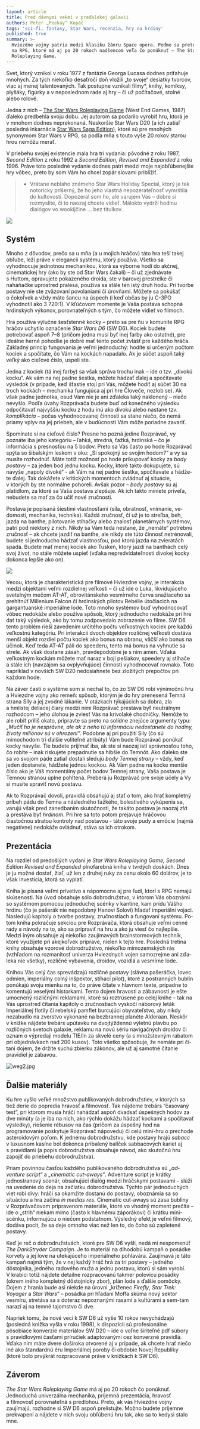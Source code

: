 ```yaml
---
layout: article
title: Pred dávnymi vekmi v preďalekej galaxii
authors: Peter „Peekay“ Kopáč
tags: 'sci-fi, fantasy, Star Wars, recenzia, hry na hrdiny'
published: true
summary: >-
  Hviezdne vojny patria medzi klasiku žánru Space opera. Poďme sa preto pozrieť
  na RPG, ktoré má aj po 20 rokoch nadšencom veľa čo ponúknuť – The Star Wars
  Roleplaying Game.
---
```

Svet, ktorý vznikol v roku 1977 z fantázie Georga Lucasa dodnes priťahuje mno­hých. Za tých niekoľko desaťročí doň vložili „to svoje“ desiatky tvorcov, viac aj menej talentovaných. Tak postupne vznikali filmy*, knihy, komiksy, plyšáky, figúrky a v neposlednom rade aj hry – či už počítačové, stolné alebo rolové. 

Jedna z nich – [The Star Wars Roleplaying Game](https://rpgforum.cz/anotace/star-wars-d6) (West End Games, 1987) ďaleko predbehla svoju dobu. Jej au­torom sa podarilo vyrobiť hru, ktorá je v mnohom dodnes neprekonaná. Nes­koršie Star Wars D20 (a ich zatiaľ posled­ná inkarnácia [Star Wars Saga Edition](https://rpgforum.cz/anotace/star-wars-saga-edition)),  ktoré sú pre mnohých synonymom Star Wars v RPG,  sa podľa mňa s touto vyše 20 rokov starou hrou nemôžu merať.

V priebehu svojej existencie mala hra tri vydania: pôvodné z roku 1987, _Second Edition_ z roku 1992 a _Second Edi­tion_, _Revised and Expanded_ z roku 1996. Práve toto posledné vydanie dodnes pa­trí medzi moje najobľúbenejšie hry vô­bec, preto by som Vám ho chcel zopár slovami priblížiť. 

> * Vrátane neblaho známeho Star Wars Holiday Special, ktorý je tak notoricky príšerný, že ho jeho vlastná nepozerateľnosť vymrštila do kultovosti. Dopozeral som ho, ale varujem Vás – dobre si rozmyslite, či to naozaj chcete vidieť. Málokto vydrží hodinu dialógov vo wookijčine ... bez titulkov.

![]({{site.baseurl}}/19/star-wars-weg.jpg)

## Systém
Mnoho z dôvodov, prečo sa u mňa (a u mojich hráčov) táto hra teší takej obľu­be, leží práve v elegancii systému, ktorý používa. Všetko sa vyhodnocuje jednot­nou mechanikou, ktorá sa výborne hodí do akčnej, cinematickej hry (ako by ste od Star Wars čakali) – či už zjednávate s Huttom, opravujete pokazeného droi­da, ste v barovej prestrelke či naháňačke uprostred pralesa, používa sa stále ten istý druh hodu. Pri tvorbe postavy nie ste zväzovaní povolaniami či úrovňami. Môžete sa pokúšať o čokoľvek a vždy máte šancu na úspech (i keď občas by ju C-3PO vyhodnotil ako 3 720:1). V kľúčo­vom momente je Vaša postava schopná hrdinských výkonov, porovnateľných s tým, čo môžete vidieť vo filmoch. 

Hra používa výlučne šesťstenné koc­ky – preto sa pre ňu v komunite RPG hrá­čov uchytilo označenie _Star Wars D6_ (SW D6). Kociek budete potrebovať aspoň 7–8 (pričom jedna musí byť inej farby ako ostatné), pre ideálne herné pohodlie je dobré mať tento počet zvlášť pre každého hrá­ča. Základný princíp fungovania je veľmi jednoduchý: hodíte si určeným počtom kociek a spočítate, čo Vám na kockách napadalo. Ak je súčet aspoň taký veľký ako cieľové číslo, uspeli ste.  

Jedna z kociek (tá inej farby) sa však správa trochu inak – ide o tzv. „divokú kocku“. Ak vám na nej padne šestka, mô­žete hádzať ďalej a spočítavate výsledok (v prípade, keď šťastie stojí pri Vás, mô­žete hodiť aj súčet 30 na troch kockách – mechanika fungujúca aj pri hre Človeče, nezlob se). Ak však padne jednotka, osud Vám nie je ani zďaleka taký naklonený – niečo nevyšlo. Podľa úvahy Rozpráva­ča budete buď od konečného výsledku odpočítavať najvyššiu kocku z hodu inú ako divokú alebo nastane tzv. _komplikácia_ – počas vyhodnocovanej činnosti sa stane niečo, čo nemá priamy vplyv na jej priebeh, ale v budúcnosti Vám môže po­riadne zavariť.

Spomínate si na cieľové číslo? Pres­ne ho pozná jedine Rozprávač, vy pozná­te iba jeho kategóriu – ľahká, stredná, ťažká, hrdinská – čo je informácia s pres­nosťou na 5 bodov. Preto sa Vás často po hode Rozprávač spýta so šibalským leskom v oku: „Si spokojný so svojim ho­dom?“ a vy sa musíte rozhodnúť. Máte totiž možnosť po hode prikupovať kocky za _body postavy_ – za jeden bod jednu kocku. Kocky, ktoré takto dokupujete, sú navyše „napoly divoké“ - ak Vám na nej padne šestka, spočítavate a hádže­te ďalej. Tak dokážete v kritických mo­mentoch zvládnuť aj situácie, v ktorých by ste normálne pohoreli. Avšak pozor – _body postavy_ sú aj platidlom, za kto­ré sa Vaša postava zlepšuje. Ak ich takto miniete priveľa, nebudete sa mať za čo učiť nové zručnosti.

Postava je popísaná šiestimi vlast­nosťami (sila, obratnosť, vnímanie, ve­domosti, mechanika, technika). Každá zručnosť, či už je to streľba, beh, jazda na banthe, pilotovanie stíhačky alebo znalosť planetárnych systémov, patrí pod niektorý z nich. Nikdy sa Vám teda nestane, že „nemáte“ potrebnú zruč­nosť – ak chcete jazdiť na banthe, ale ni­kdy ste túto činnosť netrénovali, budete si jednoducho hádzať vlastnosťou, pod ktorú jazda na zvieratách spadá. Bude­te mať menej kociek ako Tusken, ktorý jazdí na banthách celý svoj život, no stá­le môžete uspieť (vďaka nepredvídateľ­nosti divokej kocky dokonca lepšie ako on).

![]({{site.baseurl}}/19/weg1.jpg)

Vecou, ktorá je charakteristická pre filmové Hviezdne vojny, je interak­cia medzi objektami veľmi rozdielnej veľkosti – či už ide o Luka, likvidujú­ceho svetelným mečom AT-AT, obrovitánskeho vesmírneho čer­va snažiaceho sa prehltnúť Milleni­um Falcon či hrdin­ských pilotov Re­bélie útočiacich na gargantuanské im­periálne lode. Toto mnoho systémov buď vyhodnocovať vôbec nedokáže alebo používa spôsob, ktorý jednoducho nedokáže pri hre dať taký výsledok, ako by tomu zodpove­dalo zobrazenie vo filme. SW D6 tento problém rieši zavedením určitého počtu veľkostných kociek pre každú veľkostnú kategóriu. Pri interakcii dvoch objektov rozličnej veľkosti dostáva menší objekt rozdiel počtu kociek ako bonus na obra­nu, väčší ako bonus na účinok. Keď teda AT-AT páli do speederu, tento má bonus na vyhnutie sa strele. Ak však dostane zásah, pravdepodobne je s ním amen. Vďaka veľkostným kockám môžete mať naraz v boji pešiakov, speedery aj stíhače a stále ich (navzájom sa ovplyvňujúce) činnosti vyhodnocovať rovnako. Toto napríklad v novších SW D20 nedosiah­nete bez zložitých prepočtov pri každom hode. 

Na záver časti o systéme som si ne­chal to, čo zo SW D6 robí výnimočnú hru a Hviezdne vojny ako remeň: spôsob, ktorým je do hry prenesená Temná stra­na Sily a jej zvodné lákanie. V otázkach týkajúcich sa dobra, zla a hmlistej delia­cej čiary medzi nimi Rozprávač prestá­va byť neutrálnym rozhodcom – jeho úlohou je zviesť Vás na krivolaké chod­níčky. Nemôže to ale robiť príliš okato, pripravte sa preto na solídne znejúce argumenty typu: _„Mučiť ho je nespráv­ne, ale ak z neho tú informáciu nedo­stanete do hodiny, životy miliónov sú v ohrození“_. Podobne aj pri použití Sily (čo sú mimochodom tri ďalšie voliteľné atribúty) Vám bude Rozprávač ponúkať kocky navyše. Tie budete prijímať iba, ak ste si naozaj istí správnosťou toho, čo robíte – inak riskujete prepadnutie sa hlbšie do Temnôt. Ako ďaleko ste sa vo svojom páde zatiaľ dostali sledujú _body Temnej strany_ – vždy, keď jeden dosta­nete, hádžete jednou kockou. Ak Vám padne na kocke menšie číslo ako je Váš momentálny počet bodov Temnej stra­ny, Vaša postava je Temnou stranou úpl­ne pohltená. Preberá ju Rozprávač pre svoje úče­ly a Vy si musíte spraviť novú postavu. 

Ak to Rozprávač do­volí, pravidlá obsahujú aj stať o tom, ako hrať kompletný príbeh pádu do Temna a následného ťažkého, bolestivého vy­kúpenia sa, varujú však pred zanedba­ním skutočnosti, že takáto postava je naozaj _zlá_ a prestáva byť _hrdinom_. Pri hre sa toto potom prejavuje hráčovou čiastočnou stratou kontroly nad posta­vou -  táto svoje pudy a emócie (najmä negatívne) nedokáže ovládnuť, stáva sa ich otrokom.

## Prezentácia
Na rozdiel od predošlých vydaní je _Star Wars Roleplaying Game,_ _Second Edition Revised and Expanded_ plnofarebná kni­ha v tvrdých doskách. Dnes je ju možné dostať, žiaľ, už len z druhej ruky za cenu okolo 60 dolárov, je to však investícia, ktorá sa vyplatí. 

Kniha je písaná veľmi prívetivo a ná­pomocne aj pre ľudí, ktorí s RPG nemajú skúsenosti. Na úvod obsahuje sólo dobrodružstvo, v ktorom Vás oboznámi so systé­mom pomocou jedno­duchej scénky v kantíne, kam prídu Vášho hrdinu (čo je pašerák nie ne­podobný Hanovi Solovi) hľadať imperiálni vojaci. Nasledujú kapitoly o tvorbe postavy, zručnostiach a fungovaní systému. Po­tom kniha pokračuje sekciou pre Rozprá­vača, ktorá obsahuje veľmi cenné rady a návody na to, ako sa pripraviť na hru a ako ju viesť čo najlepšie. Medzi iným obsahuje aj niekoľko zaujímavých brain­stormových techník, ktoré využijete pri akejkoľvek príprave, nielen k tejto hre. Posledná tretina knihy obsahuje vzorové dobrodružstvo, niekoľko mimozemských rás (vzhľadom na rozmanitosť univerza Hviezdnych vojen samozrejme ani zďa­leka nie všetky), rozličné vybavenia, dro­idov, vozidlá a vesmírne lode.

Knihou Vás celý čas sprevádzajú rozličné postavy (slávna pašeráčka, lo­vec odmien, imperiálny colný inšpek­tor, stíhací pilot), ktoré z postranných bublín ponúkajú svoju mienku na to, čo práve čítate v hlavnom texte, prípadne to komentujú veselými historkami. Ten­to dojem hravosti a zábavnosti je ešte umocnený rozličnými reklamami, ktoré sú roztrúsené po celej knihe – tak na Vás uprostred čítania kapitoly o zručnos­tiach vyskočí náborový leták Imperiál­nej flotily či rebelský pamflet burcujúci obyvateľstvo, aby nikdy nezabudlo na zverstvo vykonané na bezbrannej pla­néte Alderaan. Neskôr v knižke nájdete trebárs upútavku na dvojtýždennú výlet­nú plavbu po rozličných svetoch galaxie, reklamu na novú sériu navigačných dro­idov či oznam o výpredaji modelu TIE/ln za skvelé ceny (a s množstevným raba­tom pri objednávkach nad 200 kusov). Toto všetko spôsobuje, že nemáte pri čí­taní dojem, že držíte suchú zbierku záko­nov, ale už aj samotné čítanie pravidiel je zábavou. 

![weg2.jpg]({{site.baseurl}}/19/weg2.jpg)


## Ďalšie materiály
Ku hre vyšlo veľké množstvo publikova­ných dobrodružstiev, v ktorých sa tiež derie do popredia hravosť a filmovosť. Tak nájdeme trebárs “časovaný test”, pri ktorom musia hráči nahádzať aspoň dvadsať úspešných hodov za dve minúty (a je iba na nich, ako rýchlo dokážu hád­zať kockami a spočítavať výsledky), rie­šenie rébusov na čas (pričom za úspeš­ný hod na programovanie poskytuje Rozprávač nápovedu) či celú mini-hru o prechode asteroidovým poľom. K jed­nému dobrodružstvu, kde postavy hrajú _sabacc_ v luxusnom kasíne bol dokonca pribalený balíček sabbacových kariet aj s pravidlami (a popis dobrodružstva ob­sahuje návod, ako skutočnú hru zapojiť do priebehu dobrodružstva). 

Priam povinnou časťou každého publikovaného dobrodružstva sú _„ad­venture script“_ a _„cinematic cut-aways“_. Adventure script je krátky jednostrano­vý scenár, obsahujúci dialóg medzi hráč­skymi postavami – slúži na uvedenie do deja na začiatku dobrodružstva. Týchto pár jednoduchých viet robí divy: hráči sa okamžite dostanú do postavy, obozná­mia sa so situáciou a hra začína _in medias res_. Cinematic cut-aways sú zasa bubliny v Rozprávačovom pripravenom materi­ále, ktoré vo vhodný moment prečíta – ide o „strih“ niekam mimo (často k hlav­nému záporákovi) či krátku mini-scénku, informujúcu o niečom podstatnom. Vý­sledný efekt je veľmi filmový, dodáva pocit, že sa deje omnoho viac než len to, do čoho sú zapletené postavy. 

Keď je reč o dobrodružstvách, ktoré pre SW D6 vyšli, nedá mi nespomenúť _The DarkStryder Campaign_. Je to ma­teriál na dlhodobú kampaň o posádke korvety a jej love na utekajúceho impe­riálneho pohlavára. Zaujímavá je táto kampaň najmä tým, že v nej každý hráč hrá za tri postavy – jedného dôstojní­ka, jedného radového muža a jednu postavu, ktorú si sám vyrobí. V krabi­ci totiž nájdete detailne rozpracovanú takmer polovicu posádky (okrem iného kompletný dôstojnícky zbor), plán lode a ďalšie pomôcky. Dojem z hrania bude asi niekde na úrovni „kríženec _Firefly_, _Star Trek: Voyager_ a _Star Wars_“ – posád­ka pri hľadaní Moffa skúma nový sektor vesmíru, stretáva sa s doteraz nepozna­nými rasami a kultúrami a sem-tam na­razí aj na temné tajomstvo či dve.  

Napriek tomu, že nové veci k SW D6 už vyše 10 rokov nevychádzajú (posled­ná knižka vyšla v roku 1998), k dispozícii sú profesionálne pôsobiace konverzie materiálov SW D20 – ide o voľne šíri­teľné pdf súbory s pravidlovými časťami príručiek adaptovanými cez konverzné pravidlá. Vďaka nim máte dvere doširo­ka otvorené aj v prípade, ak chcete hrať niečo iné ako štandardnú éru Imperiál­nej poroby či obdobie Novej Republiky (ktoré bolo prvýkrát rozpracované práve v knižkách k SW D6).

## Záverom
_The Star Wars Roleplaying Game_ má aj po 20 rokoch čo ponúknuť. Jednoduchá univerzálna mechanika, príjemná pre­zentácia, hravosť a filmovosť porovna­teľná s predlohou. Preto, ak vás Hviezd­ne vojny zaujímajú, rozhodne si SW D6 aspoň prelistujte. Možno budete prí­jemne prekvapení a nájdete v nich svoju obľúbenú hru tak, ako sa to kedysi stalo mne.